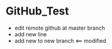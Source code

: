 # GitHub_Test
- edit remote github at master branch
- add new line
- add new to new branch  <== modified
